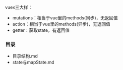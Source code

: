 vuex三大样：
- mutations：相当于vue里的methods(同步)，无返回值
- action：相当于vue里的methods(异步)，无返回值
- getter：获取state，有返回值


### 目录
- 目录结构.md
- state与mapState.md
